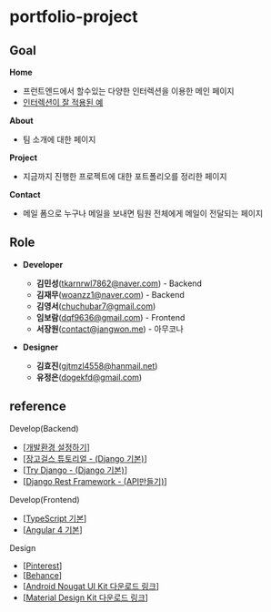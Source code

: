 # portfolio-project

## Goal

**Home**
- 프런트엔드에서 할수있는 다양한 인터렉션을 이용한 메인 페이지
- [인터렉션이 잘 적용된 예](https://codepen.io/dsenneff/pen/QajVxO)

**About**
- 팀 소개에 대한 페이지

**Project**
- 지금까지 진행한 프로젝트에 대한 포트폴리오를 정리한 페이지

**Contact**
- 메일 폼으로 누구나 메일을 보내면 팀원 전체에게 메일이 전달되는 페이지

## Role

- **Developer**
    + **김민성**(tkarnrwl7862@naver.com) - Backend
    + **김재무**(woanzz1@naver.com) - Backend
    + **김영서**(chuchubar7@gmail.com)
    + **임보람**(dqf9636@gmail.com) - Frontend
    + **서장원**(contact@jangwon.me) - 아무코나

- **Designer**
    + **김효진**(gjtmzl4558@hanmail.net)
    + **유정은**(dogekfd@gmail.com)

## reference

Develop(Backend)
- [[개발환경 설정하기](https://nomade.kr/vod/setup/)]
- [[장고걸스 튜토리얼 - (Django 기본)](https://nomade.kr/vod/djangogirls/)]
- [[Try Django - (Django 기본)](https://www.youtube.com/watch?v=yDv5FIAeyoY)]
- [[Django Rest Framework - (API만들기)](https://www.youtube.com/watch?v=XMu0T6L2KRQ&list=PLEsfXFp6DpzTOcOVdZF-th7BS_GYGguAS)]

Develop(Frontend)
- [[TypeScript 기본](https://www.youtube.com/watch?v=yRQlo6ApYLw&list=PLEsfXFp6DpzQMickZgPq0Pn2uQD77UXoi)]
- [[Angular 4 기본](https://www.youtube.com/watch?v=9wc8Gv8X49U&list=PLEsfXFp6DpzQThMU768hTZInWUqfoyTEW)]

Design
- [[Pinterest](https://www.pinterest.co.kr/)]
- [[Behance](https://www.behance.net)]
- [[Android Nougat UI Kit 다운로드 링크](https://applypixels.com/template/android-nougat-ui-kit/)]
- [[Material Design Kit 다운로드 링크](http://materialdesignkit.com/)]
